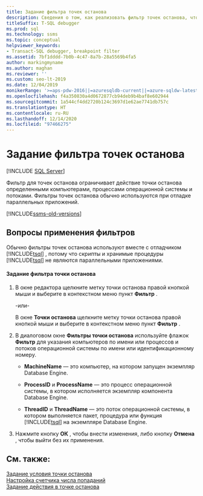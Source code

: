 ```yaml
---
title: Задание фильтра точек останова
description: Сведения о том, как реализовать фильтр точек останова, чтобы ограничить действие точки останова только отладкой, выполняемой на определенных компьютерах, в определенных процессах операционной системы и потоках.
titleSuffix: T-SQL debugger
ms.prod: sql
ms.technology: ssms
ms.topic: conceptual
helpviewer_keywords:
- Transact-SQL debugger, breakpoint filter
ms.assetid: 7bf1dddd-7b0b-4c47-8a7b-28a5569b4fa5
author: markingmyname
ms.author: maghan
ms.reviewer: ''
ms.custom: seo-lt-2019
ms.date: 12/04/2019
monikerRange: '>=aps-pdw-2016||=azuresqldb-current||=azure-sqldw-latest||>=sql-server-2016||>=sql-server-linux-2017||=azuresqldb-mi-current'
ms.openlocfilehash: f4a350830a4d0672877cb94deb9b4baf8e602944
ms.sourcegitcommit: 1a544cf4dd2720b124c3697d1e62ae7741db757c
ms.translationtype: HT
ms.contentlocale: ru-RU
ms.lasthandoff: 12/14/2020
ms.locfileid: "97466275"
---
```

# <a name="specify-a-breakpoint-filter"></a>Задание фильтра точек останова

 [!INCLUDE [SQL Server](../../includes/applies-to-version/sqlserver.md)]

Фильтр для точек останова ограничивает действие точки останова определенными компьютерами, процессами операционной системы и потоками. Фильтры точек останова обычно используются при отладке параллельных приложений.

[!INCLUDE[ssms-old-versions](../../includes/ssms-old-versions.md)]
  
##  <a name="filter-considerations"></a><a name="BKMK_ActionConsiderations"></a> Вопросы применения фильтров

Обычно фильтры точек останова используют вместе с отладчиком [!INCLUDE[tsql](../../includes/tsql-md.md)] , потому что скрипты и хранимые процедуры [!INCLUDE[tsql](../../includes/tsql-md.md)] не являются параллельными приложениями.  
  
#### <a name="to-specify-a-breakpoint-filter"></a>Задание фильтра точки останова  
  
1.  В окне редактора щелкните метку точки останова правой кнопкой мыши и выберите в контекстном меню пункт **Фильтр** .  
  
     -или-  
  
     В окне **Точки останова** щелкните метку точки останова правой кнопкой мыши и выберите в контекстном меню пункт **Фильтр** .  
  
2.  В диалоговом окне **Фильтры точки останова** используйте флажок **Фильтр** для указания компьютеров по имени или процессов и потоков операционной системы по имени или идентификационному номеру.  
  
    -   **MachineName** — это компьютер, на котором запущен экземпляр Database Engine.  
  
    -   **ProcessID** и **ProcessName** — это процесс операционной системы, в котором исполняется экземпляр компонента Database Engine.  
  
    -   **ThreadID** и **ThreadName** — это поток операционной системы, в котором выполняется пакет, процедура или функция [!INCLUDE[tsql](../../includes/tsql-md.md)] на экземпляре Database Engine.  
  
3.  Нажмите кнопку **ОК** , чтобы внести изменения, либо кнопку **Отмена** , чтобы выйти без их применения.  
  
## <a name="see-also"></a>См. также:  
 [Задание условия точки останова](./specify-a-breakpoint-condition.md)   
 [Настройка счетчика числа попаданий](./specify-a-hit-count.md)   
 [Задание действия в точке останова](./specify-a-breakpoint-action.md)